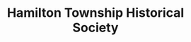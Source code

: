 ---
layout: repo
title: "Hamilton Township Historical Society"
id: 12710
permalink: repos/12710/
---